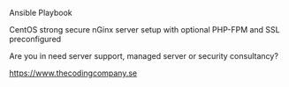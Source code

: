 Ansible Playbook

CentOS strong secure nGinx server setup with optional PHP-FPM and SSL preconfigured

Are you in need server support, managed server or security consultancy? 

https://www.thecodingcompany.se